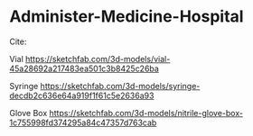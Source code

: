 # Administer-Medicine-Hospital
 
Cite:

Vial https://sketchfab.com/3d-models/vial-45a28692a217483ea501c3b8425c26ba

Syringe https://sketchfab.com/3d-models/syringe-decdb2c636e64a919f1f61c5e2636a93

Glove Box https://sketchfab.com/3d-models/nitrile-glove-box-1c755998fd374295a84c47357d763cab
